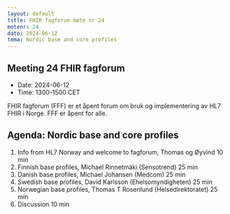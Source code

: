 ```yaml
---
layout: default
title: FHIR fagforum møte nr 24
motenr: 24
dato: 2024-06-12
tema: Nordic base and core profiles
---
```


## Meeting 24 FHIR fagforum

* Date: 2024-06-12  
* Time: 1300-1500 CET

FHIR fagforum (FFF) er et åpent forum om bruk og implementering av HL7 FHIR i Norge. FFF er åpent for alle.

## Agenda: Nordic base and core profiles  

1. Info from HL7 Norway and welcome to fagforum, Thomas og Øyvind 10 min  
2. Finnish base profiles, Michael Rinnetmäki (Sensotrend) 25 min
3. Danish base profiles, Michael Johansen (Medcom) 25 min
4. Swedish base profiles, David Karlsson (Ehelsomyndigheten) 25 min
5. Norwegian base profiles, Thomas T Rosenlund (Helsedirektoratet) 25 min
6. Discussion 10 min
